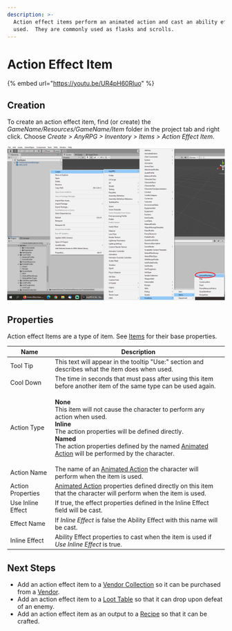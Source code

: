 ```yaml
---
description: >-
  Action effect items perform an animated action and cast an ability effect when
  used.  They are commonly used as flasks and scrolls.
---
```


# Action Effect Item

{% embed url="https://youtu.be/UR4pH60Rluo" %}

## Creation

To create an action effect item, find (or create) the _GameName/Resources/GameName/Item_ folder in the project tab and right click.  Choose _Create > AnyRPG > Inventory > Items > Action Effect Item_.

![](<../../.gitbook/assets/image (118).png>)

## Properties

Action effect Items are a type of item.  See [Items](./) for their base properties.

| Name              | Description                                                                                                                                                                                                                                                                                                                                           |
| ----------------- | ----------------------------------------------------------------------------------------------------------------------------------------------------------------------------------------------------------------------------------------------------------------------------------------------------------------------------------------------------- |
| Tool Tip          | This text will appear in the tooltip "Use:" section and describes what the item does when used.                                                                                                                                                                                                                                                       |
| Cool Down         | The time in seconds that must pass after using this item before another item of the same type can be used again.                                                                                                                                                                                                                                      |
| Action Type       | <p><strong>None</strong><br>This item will not cause the character to perform any action when used.<br><strong>Inline</strong><br>The action properties will be defined directly.<br><strong>Named</strong><br>The action properties defined by the named <a href="../animated-action.md">Animated Action</a> will be performed by the character.</p> |
| Action Name       | The name of an [Animated Action](../animated-action.md) the character will perform when the item is used.                                                                                                                                                                                                                                             |
| Action Properties | [Animated Action](../animated-action.md) properties defined directly on this item that the character will perform when the item is used.                                                                                                                                                                                                              |
| Use Inline Effect | If true, the effect properties defined in the Inline Effect field will be cast.                                                                                                                                                                                                                                                                       |
| Effect Name       | If _Inline Effect_ is false the Ability Effect with this name will be cast.                                                                                                                                                                                                                                                                           |
| Inline Effect     | Ability Effect properties to cast when the item is used if _Use Inline Effect_ is true.                                                                                                                                                                                                                                                               |

## Next Steps

* Add an action effect item to a [Vendor Collection](../vendor-collection.md) so it can be purchased from a [Vendor](../interactable-option-configurations/vendor-config.md).
* Add an action effect item to a [Loot Table](../loot-table.md) so that it can drop upon defeat of an enemy.
* Add an action effect item as an output to a [Recipe](recipe.md) so that it can be crafted.
